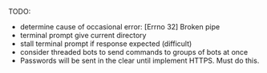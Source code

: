 TODO:

- determine cause of occasional error: [Errno 32] Broken pipe
- terminal prompt give current directory
- stall terminal prompt if response expected (difficult)
- consider threaded bots to send commands to groups of bots at once
- Passwords will be sent in the clear until implement HTTPS. Must do this.